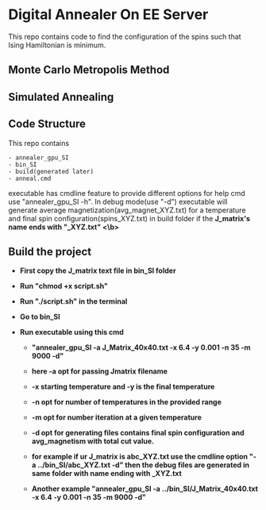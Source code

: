 # Digital Annealer On EE Server
This repo contains code to find the configuration of the spins such that Ising Hamiltonian is minimum.

## Monte Carlo Metropolis Method


## Simulated Annealing


## Code Structure
This repo contains 

	- annealer_gpu_SI
	- bin_SI
	- build(generated later)
	- anneal.cmd
		
executable has cmdline feature to provide different options for help cmd use "annealer_gpu_SI -h". In debug mode(use "-d") executable will generate average magnetization(avg_magnet_XYZ.txt) for a temperature and final spin configuration(spins_XYZ.txt) in build folder if the <b>J_matrix's name ends with "_XYZ.txt" <\b>

## Build the project


* First copy the J_matrix text file in bin_SI folder

* Run "chmod +x script.sh"

* Run "./script.sh" in the terminal

* Go to bin_SI 

* Run executable using this cmd

	- "annealer_gpu_SI -a J_Matrix_40x40.txt -x 6.4 -y 0.001 -n 35 -m 9000 -d"

	- here -a opt for passing Jmatrix filename
	- -x starting temperature and -y is the final temperature
	- -n opt for number of temperatures in the provided range
	- -m opt for number iteration at a given temperature
	- -d opt for generating files contains final spin configuration and avg_magnetism with total cut value.



	- for example if ur J_matrix is abc_XYZ.txt use the cmdline option "-a ../bin_SI/abc_XYZ.txt -d" then the debug files are generated in same folder with name ending with _XYZ.txt

	- Another example "annealer_gpu_SI -a ../bin_SI/J_Matrix_40x40.txt -x 6.4 -y 0.001 -n 35 -m 9000 -d"